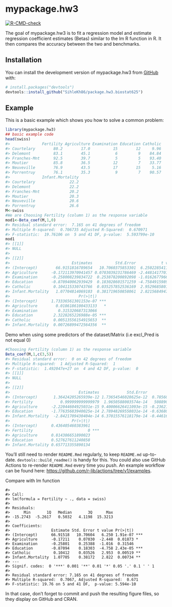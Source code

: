 
<!-- README.md is generated from README.Rmd. Please edit that file -->

# mypackage.hw3

<!-- badges: start -->

[![R-CMD-check](https://github.com/SihleKh86/package.hw3.biostat625/actions/workflows/R-CMD-check.yaml/badge.svg)](https://github.com/SihleKh86/package.hw3.biostat625/actions/workflows/R-CMD-check.yaml)
<!-- badges: end -->

The goal of mypackage.hw3 is to fit a regression model and estimate
regression coefficient estimates (Betas) similar to the lm R function in
R. It then compares the accuracy between the two and benchmarks.

## Installation

You can install the development version of mypackage.hw3 from
[GitHub](https://github.com/) with:

``` r
# install.packages("devtools")
devtools::install_github("SihleKh86/package.hw3.biostat625")
```

## Example

This is a basic example which shows you how to solve a common problem:

``` r
library(mypackage.hw3)
## basic example code
head(swiss)
#>              Fertility Agriculture Examination Education Catholic
#> Courtelary        80.2        17.0          15        12     9.96
#> Delemont          83.1        45.1           6         9    84.84
#> Franches-Mnt      92.5        39.7           5         5    93.40
#> Moutier           85.8        36.5          12         7    33.77
#> Neuveville        76.9        43.5          17        15     5.16
#> Porrentruy        76.1        35.3           9         7    90.57
#>              Infant.Mortality
#> Courtelary               22.2
#> Delemont                 22.2
#> Franches-Mnt             20.2
#> Moutier                  20.3
#> Neuveville               20.6
#> Porrentruy               26.6
M<-swiss
#We are Choosing Fertility (column 1) as the response variable
mod1<-Beta_coef(M,1,0)
#> Residual standard error:  7.165 on 41 degrees of freedom 
#> Multiple R-squared:  0.706735 Adjusted R-Squared:  0.670971 
#> F-statistic:  19.76106 on  5 and 41 DF, p-value:  5.593799e-10
mod1
#> [[1]]
#> NULL
#> 
#> [[2]]
#>                           Estimates          Std.Error           t value
#> (Intercept)        66.9151816789654   10.7060375853301  6.25022854119771
#> Agriculture      -0.172113970941457 0.0703039231786469 -2.44814177018405
#> Examination      -0.258008239834722  0.253878200892098 -1.01626779663678
#> Education        -0.870940062939429  0.183028601571259 -4.75849159892283
#> Catholic          0.104115330743766  0.035257852536169  2.95296858017545
#> Infant.Mortality   1.07704814069103  0.381719650858061  2.82156849475775
#>                              Pr(>|t|)    
#> (Intercept)      1.73336561301153e-07 ***
#> Agriculture        0.0186186100433133   *
#> Examination         0.315320687313066    
#> Education         2.3228265226988e-05 ***
#> Catholic          0.00513556154915653  **
#> Infant.Mortality  0.00726899472564356  **
```

Demo when using some predictors of the dataset/Matrix (i.e excl_Pred is
not equal 0)

``` r
#Choosing Fertility (column 1) as the response variable 
Beta_coef(M,1,c(3,5))
#> Residual standard error:  0 on 42 degrees of freedom 
#> Multiple R-squared:  1 Adjusted R-Squared:  1 
#> F-statistic:  1.492047e+27 on  4 and 42 DF, p-value:  0
#> [[1]]
#> NULL
#> 
#> [[2]]
#>                              Estimates            Std.Error            t value
#> (Intercept)       1.36424205265939e-12 1.73654546028625e-12  0.785606875177637
#> Fertility            0.999999999999979  1.9650588003574e-14   50889062445261.2
#> Agriculture      -2.22044604925031e-15 9.40006626411093e-15 -0.236215999639054
#> Education        -1.77635683940025e-14 2.78948269558031e-14 -0.636805111648383
#> Infant.Mortality  -2.8421709430404e-14 6.37015576118179e-14 -0.446169771916711
#>                           Pr(>|t|)    
#> (Intercept)      0.436405460383961    
#> Fertility                        0 ***
#> Agriculture      0.814386651890023    
#> Education        0.527627611240858    
#> Infant.Mortality 0.657713355890134
```

You’ll still need to render `README.Rmd` regularly, to keep `README.md`
up-to-date. `devtools::build_readme()` is handy for this. You could also
use GitHub Actions to re-render `README.Rmd` every time you push. An
example workflow can be found here:
<https://github.com/r-lib/actions/tree/v1/examples>.

Compare with lm function

    #> 
    #> Call:
    #> lm(formula = Fertility ~ ., data = swiss)
    #> 
    #> Residuals:
    #>      Min       1Q   Median       3Q      Max 
    #> -15.2743  -5.2617   0.5032   4.1198  15.3213 
    #> 
    #> Coefficients:
    #>                  Estimate Std. Error t value Pr(>|t|)    
    #> (Intercept)      66.91518   10.70604   6.250 1.91e-07 ***
    #> Agriculture      -0.17211    0.07030  -2.448  0.01873 *  
    #> Examination      -0.25801    0.25388  -1.016  0.31546    
    #> Education        -0.87094    0.18303  -4.758 2.43e-05 ***
    #> Catholic          0.10412    0.03526   2.953  0.00519 ** 
    #> Infant.Mortality  1.07705    0.38172   2.822  0.00734 ** 
    #> ---
    #> Signif. codes:  0 '***' 0.001 '**' 0.01 '*' 0.05 '.' 0.1 ' ' 1
    #> 
    #> Residual standard error: 7.165 on 41 degrees of freedom
    #> Multiple R-squared:  0.7067, Adjusted R-squared:  0.671 
    #> F-statistic: 19.76 on 5 and 41 DF,  p-value: 5.594e-10

In that case, don’t forget to commit and push the resulting figure
files, so they display on GitHub and CRAN.
